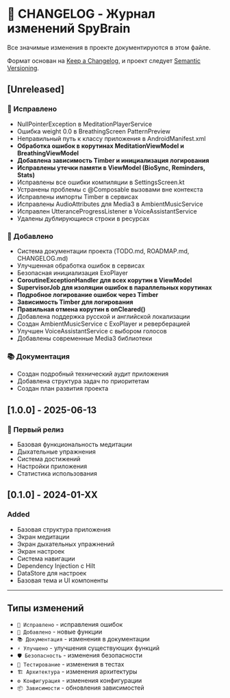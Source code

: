 # 📝 CHANGELOG - Журнал изменений SpyBrain

Все значимые изменения в проекте документируются в этом файле.

Формат основан на [Keep a Changelog](https://keepachangelog.com/ru/1.0.0/),
и проект следует [Semantic Versioning](https://semver.org/lang/ru/).

## [Unreleased]

### 🔧 Исправлено
- NullPointerException в MeditationPlayerService
- Ошибка weight 0.0 в BreathingScreen PatternPreview
- Неправильный путь к классу приложения в AndroidManifest.xml
- **Обработка ошибок в корутинах MeditationViewModel и BreathingViewModel**
- **Добавлена зависимость Timber и инициализация логирования**
- **Исправлены утечки памяти в ViewModel (BioSync, Reminders, Stats)**
- Исправлены все ошибки компиляции в SettingsScreen.kt
- Устранены проблемы с @Composable вызовами вне контекста
- Исправлены импорты Timber в сервисах
- Исправлены AudioAttributes для Media3 в AmbientMusicService
- Исправлен UtteranceProgressListener в VoiceAssistantService
- Удалены дублирующиеся строки в ресурсах

### 🚀 Добавлено
- Система документации проекта (TODO.md, ROADMAP.md, CHANGELOG.md)
- Улучшенная обработка ошибок в сервисах
- Безопасная инициализация ExoPlayer
- **CoroutineExceptionHandler для всех корутин в ViewModel**
- **SupervisorJob для изоляции ошибок в параллельных корутинах**
- **Подробное логирование ошибок через Timber**
- **Зависимость Timber для логирования**
- **Правильная отмена корутин в onCleared()**
- Добавлена поддержка русской и английской локализации
- Создан AmbientMusicService с ExoPlayer и реверберацией
- Улучшен VoiceAssistantService с выбором голосов
- Добавлены современные Media3 библиотеки

### 📚 Документация
- Создан подробный технический аудит приложения
- Добавлена структура задач по приоритетам
- Создан план развития проекта

## [1.0.0] - 2025-06-13

### 🎉 Первый релиз
- Базовая функциональность медитации
- Дыхательные упражнения
- Система достижений
- Настройки приложения
- Статистика использования

## [0.1.0] - 2024-01-XX

### Added
- Базовая структура приложения
- Экран медитации
- Экран дыхательных упражнений
- Экран настроек
- Система навигации
- Dependency Injection с Hilt
- DataStore для настроек
- Базовая тема и UI компоненты

---

## Типы изменений

- `🔧 Исправлено` - исправления ошибок
- `🚀 Добавлено` - новые функции
- `📚 Документация` - изменения в документации
- `⚡ Улучшено` - улучшения существующих функций
- `🛡️ Безопасность` - изменения безопасности
- `🧪 Тестирование` - изменения в тестах
- `🏗️ Архитектура` - изменения архитектуры
- `⚙️ Конфигурация` - изменения конфигурации
- `📦 Зависимости` - обновления зависимостей 